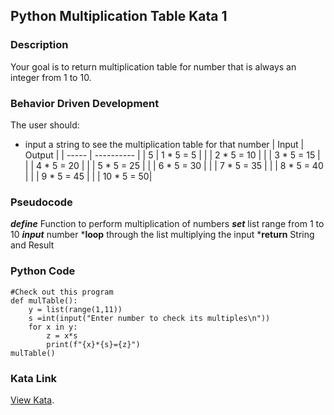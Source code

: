 ## Python Multiplication Table Kata 1

### Description
Your goal is to return multiplication table for number that is always an integer from 1 to 10.

### Behavior Driven Development
The user should:
- input a string to see the multiplication table for that number
| Input |  Output    |
| ----- | ---------- |
| 5     | 1 * 5 = 5  |
|       | 2 * 5 = 10 |
|       | 3 * 5 = 15 |
|       | 4 * 5 = 20 |
|       | 5 * 5 = 25 |
|       | 6 * 5 = 30 |
|       | 7 * 5 = 35 |
|       | 8 * 5 = 40 |
|       | 9 * 5 = 45 |
|       | 10 * 5 = 50|

### Pseudocode
***define*** Function to perform multiplication of numbers
***set*** list range from 1 to 10
***input*** number
***loop** through the list multiplying the input
***return** String and Result

### Python Code

```text
#Check out this program
def mulTable():
    y = list(range(1,11))
    s =int(input("Enter number to check its multiples\n"))
    for x in y:
        z = x*s
        print(f"{x}*{s}={z}")
mulTable()
```
### Kata Link
[View Kata](https://www.codewars.com/kata/5a2fd38b55519ed98f0000ce).
